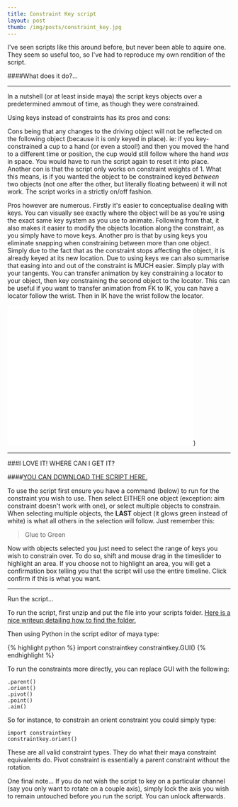 ```yaml
---
title: Constraint Key script
layout: post
thumb: /img/posts/constraint_key.jpg
---
```

I've seen scripts like this around before, but never been able to aquire one. They seem so useful too, so I've had to reproduce my own rendition of the script.<!-- more -->

####What does it do?...

----

In a nutshell (or at least inside maya) the script keys objects over a predetermined ammout of time, as though they were constrained.

Using keys instead of constraints has its pros and cons:

Cons being that any changes to the driving object will not be reflected on the following object (because it is only keyed in place). ie: if you key-constrained a cup to a hand (or even a stool!) and then you moved the hand to a different time or position, the cup would still follow where the hand *was* in space. You would have to run the script again to reset it into place.
Another con is that the script only works on constraint weights of 1. What this means, is if you wanted the object to be constrained keyed *between* two objects (not one after the other, but literally floating between) it will not work. The script works in a strictly on/off fashion.

Pros however are numerous. Firstly it's easier to conceptualise dealing with keys. You can visually see exactly where the object will be as you're using the exact same key system as you use to animate. Following from that, it also makes it easier to modify the objects location along the constraint, as you simply have to move keys.
Another pro is that by using keys you eliminate snapping when constraining between more than one object. Simply due to the fact that as the constraint stops affecting the object, it is already keyed at its new location.
Due to using keys we can also summarise that easing into and out of the constraint is MUCH easier. Simply play with your tangents.
You can transfer animation by key constraining a locator to your object, then key constraining the second object to the locator. This can be useful if you want to transfer animation from FK to IK, you can have a locator follow the wrist. Then in IK have the wrist follow the locator.

<div class="js-video [vimeo, widescreen]"><iframe width="420" height="315" src="//www.youtube-nocookie.com/embed/tk1HHp_2cNA?rel=0" frameborder="0" allowfullscreen></iframe>)</div>

----

###I LOVE IT! WHERE CAN I GET IT?

####[YOU CAN DOWNLOAD THE SCRIPT HERE.](https://github.com/internetimagery/constraintkey/releases)

To use the script first ensure you have a command (below) to run for the constraint you wish to use. Then select EITHER one object (exception: aim constraint doesn't work with one), or select multiple objects to constrain. When selecting multiple objects, the **LAST** object (it glows green instead of white) is what all others in the selection will follow. Just remember this:

>Glue to Green

Now with objects selected you just need to select the range of keys you wish to constrain over. To do so, shift and mouse drag in the timeslider to highlight an area. If you choose not to highlight an area, you will get a confirmation box telling you that the script will use the entire timeline. Click confirm if this is what you want.

----

Run the script...

To run the script, first unzip and put the file into your scripts folder.
[Here is a nice writeup detailing how to find the folder.](http://cgartistry.com/running-python-scripts-in-maya/)

Then using Python in the script editor of maya type:

{% highlight python %}
import constraintkey
constraintkey.GUI()
{% endhighlight %}

To run the constraints more directly, you can replace GUI with the following:

	.parent()
	.orient()
	.pivot()
	.point()
	.aim()

So for instance, to constrain an orient constraint you could simply type:

	import constraintkey
	constraintkey.orient()

These are all valid constraint types. They do what their maya constraint equivalents do. Pivot constraint is essentially a parent constraint without the rotation.

One final note...
If you do not wish the script to key on a particular channel (say you only want to rotate on a couple axis), simply lock the axis you wish to remain untouched before you run the script. You can unlock afterwards.